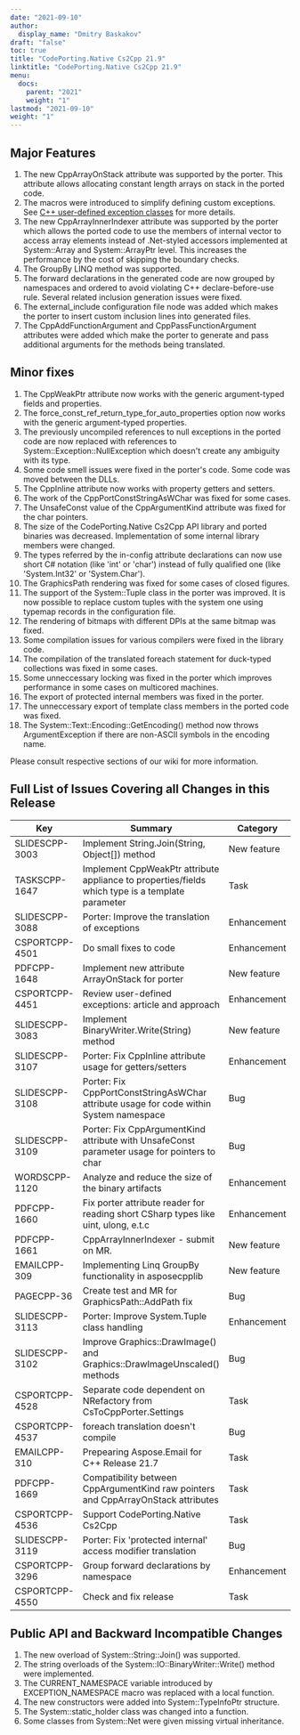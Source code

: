```yaml
---
date: "2021-09-10"
author:
  display_name: "Dmitry Baskakov"
draft: "false"
toc: true
title: "CodePorting.Native Cs2Cpp 21.9"
linktitle: "CodePorting.Native Cs2Cpp 21.9"
menu:
  docs:
    parent: "2021"
    weight: "1"
lastmod: "2021-09-10"
weight: "1"
---
```


## Major Features ##

1. The new CppArrayOnStack attribute was supported by the porter. This attribute allows allocating constant length arrays on stack in the ported code.
1. The macros were introduced to simplify defining custom exceptions. See [C++ user-defined exception classes](https://docs.codeporting.com/native/cs2cpp/developer-guide/cpp-user-defined-exception-classes/) for more details.
1. The new CppArrayInnerIndexer attribute was supported by the porter which allows the ported code to use the members of internal vector to access array elements instead of .Net-styled accessors implemented at System::Array and System::ArrayPtr level. This increases the performance by the cost of skipping the boundary checks.
1. The GroupBy LINQ method was supported.
1. The forward declarations in the generated code are now grouped by namespaces and ordered to avoid violating C++ declare-before-use rule. Several related inclusion generation issues were fixed.
1. The external_include configuration file node was added which makes the porter to insert custom inclusion lines into generated files.
1. The CppAddFunctionArgument and CppPassFunctionArgument attributes were added which make the porter to generate and pass additional arguments for the methods being translated.

## Minor fixes ##

1. The CppWeakPtr attribute now works with the generic argument-typed fields and properties.
1. The force_const_ref_return_type_for_auto_properties option now works with the generic argument-typed properties.
1. The previously uncompiled references to null exceptions in the ported code are now replaced with references to System::Exception::NullException which doesn't create any ambiguity with its type.
1. Some code smell issues were fixed in the porter's code. Some code was moved between the DLLs.
1. The CppInline attribute now works with property getters and setters.
1. The work of the CppPortConstStringAsWChar was fixed for some cases.
1. The UnsafeConst value of the CppArgumentKind attribute was fixed for the char pointers.
1. The size of the CodePorting.Native Cs2Cpp API library and ported binaries was decreased. Implementation of some internal library members were changed.
1. The types referred by the in-config attribute declarations can now use short C# notation (like 'int' or 'char') instead of fully qualified one (like 'System.Int32' or 'System.Char').
1. The GraphicsPath rendering was fixed for some cases of closed figures.
1. The support of the System::Tuple class in the porter was improved. It is now possible to replace custom tuples with the system one using typemap records in the configuration file.
1. The rendering of bitmaps with different DPIs at the same bitmap was fixed.
1. Some compilation issues for various compilers were fixed in the library code.
1. The compilation of the translated foreach statement for duck-typed collections was fixed in some cases.
1. Some unneccessary locking was fixed in the porter which improves performance in some cases on multicored machines.
1. The export of protected internal members was fixed in the porter.
1. The unneccessary export of template class members in the ported code was fixed.
1. The System::Text::Encoding::GetEncoding() method now throws ArgumentException if there are non-ASCII symbols in the encoding name.

Please consult respective sections of our wiki for more information.

## Full List of Issues Covering all Changes in this Release ##

| Key | Summary | Category |
| --- | --- | --- |
| SLIDESCPP-3003 | Implement String.Join(String, Object[]) method | New feature |
| TASKSCPP-1647 | Implement CppWeakPtr attribute appliance to properties/fields which type is a template parameter | Task |
| SLIDESCPP-3088 | Porter: Improve the translation of exceptions | Enhancement |
| CSPORTCPP-4501 | Do small fixes to code | Enhancement |
| PDFCPP-1648 | Implement new attribute ArrayOnStack for porter | New feature |
| CSPORTCPP-4451 | Review user-defined exceptions: article and approach | Enhancement |
| SLIDESCPP-3083 | Implement BinaryWriter.Write(String) method | New feature |
| SLIDESCPP-3107 | Porter: Fix CppInline attribute usage for getters/setters | Enhancement |
| SLIDESCPP-3108 | Porter: Fix CppPortConstStringAsWChar attribute usage for code within System namespace | Bug |
| SLIDESCPP-3109 | Porter: Fix CppArgumentKind attribute with UnsafeConst parameter usage for pointers to char | Bug |
| WORDSCPP-1120 | Analyze and reduce the size of the binary artifacts | Enhancement |
| PDFCPP-1660 | Fix porter attribute reader for reading short CSharp types like uint, ulong, e.t.c | Enhancement |
| PDFCPP-1661 | CppArrayInnerIndexer - submit on MR. | New feature |
| EMAILCPP-309 | Implementing Linq GroupBy functionality in asposecpplib | New feature |
| PAGECPP-36 | Create test and MR for GraphicsPath::AddPath fix | Bug |
| SLIDESCPP-3113 | Porter: Improve System.Tuple class handling | Enhancement |
| SLIDESCPP-3102 | Improve Graphics::DrawImage() and Graphics::DrawImageUnscaled() methods | Bug |
| CSPORTCPP-4528 | Separate code dependent on NRefactory from CsToCppPorter.Settings | Task |
| CSPORTCPP-4537 | foreach translation doesn't compile | Bug |
| EMAILCPP-310 | Prepearing Aspose.Email for C++ Release 21.7 | Task |
| PDFCPP-1669 | Compatibility between CppArgumentKind raw pointers and CppArrayOnStack attributes | Task |
| CSPORTCPP-4536 | Support CodePorting.Native Cs2Cpp | Task |
| SLIDESCPP-3119 | Porter: Fix 'protected internal' access modifier translation | Bug |
| CSPORTCPP-3296 | Group forward declarations by namespace | Enhancement |
| CSPORTCPP-4550 | Check and fix release | Task |

## Public API and Backward Incompatible Changes ##

1. The new overload of System::String::Join() was supported.
1. The string overloads of the System::IO::BinaryWriter::Write() method were implemented.
1. The CURRENT_NAMESPACE variable introduced by EXCEPTION_NAMESPACE macro was replaced with a local function.
1. The new constructors were added into System::TypeInfoPtr structure.
1. The System::static_holder class was changed into a function.
1. Some classes from System::Net were given missing virtual inheritance.
